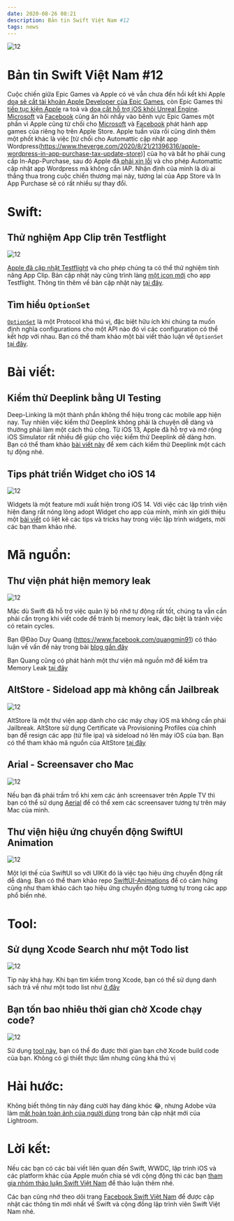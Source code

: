 ```yaml
---
date: 2020-08-26 08:21
description: Bản tin Swift Việt Nam #12
tags: news
---
```


![12](https://raw.githubusercontent.com/SwiftVietnam/SwiftVietnam/master/Output/Images/swiftvietnam/12/swiftvietnam_12.png)

# Bản tin Swift Việt Nam #12

Cuộc chiến giữa Epic Games và Apple có vẻ vẫn chưa đến hồi kết khi Apple [doạ sẽ cắt tài khoản Apple Developer của Epic Games](https://www.cnbc.com/2020/08/17/epic-games-says-apple-threatened-to-revoke-developer-account.html), còn Epic Games thì [tiếp tục kiện Apple](https://techcrunch.com/2020/08/17/epic-games-apple-injunction/) ra toà và [doạ cắt hỗ trợ iOS khỏi Unreal Engine](https://www.theverge.com/2020/8/25/21400240/epic-apple-ruling-unreal-engine-fortnite-temporary-restraining-order). [Microsoft](https://www.androidpolice.com/2020/08/23/apple-says-it-will-cut-off-epic-games-from-ios-development-impacting-fortnite-and-unreal-engine-software/) và [Facebook](https://www.theverge.com/2020/8/14/21369169/facebook-paid-live-events-ios-android-apple-app-store-fees-fortnite-epic) cũng ăn hôi nhẩy vào bênh vực Epic Games một phần vì Apple cũng từ chối cho [Microsoft](https://www.theverge.com/2020/8/5/21356274/microsoft-xcloud-ios-apple-iphone-ipad-testing-ends-apple-app-store-policies) và [Facebook](https://www.theverge.com/2020/8/7/21358355/facebook-apple-app-store-policies-comments-facebook-gaming-ios) phát hành app games của riêng họ trên Apple Store. Apple tuần vừa rồi cũng dính thêm một phốt khác là việc [từ chối cho Automattic cập nhật app Wordpress(https://www.theverge.com/2020/8/21/21396316/apple-wordpress-in-app-purchase-tax-update-store)] của họ và bắt họ phải cung cấp In-App-Purchase, sau đó Apple đã[ phải xin lỗi](https://www.theverge.com/2020/8/22/21397424/apple-wordpress-apology-iap-free-ios-app) và cho phép Automattic cập nhật app Wordpress mà không cần IAP. Nhận định của mình là dù ai thắng thua trong cuộc chiến thương mại này, tương lai của App Store và In App Purchase sẽ có rất nhiều sự thay đổi.

# Swift:

## Thử nghiệm App Clip trên Testflight

![12](https://raw.githubusercontent.com/SwiftVietnam/SwiftVietnam/master/Output/Images/swiftvietnam/12/appclips.jpg)

[Apple đã cập nhật Testflight](https://developer.apple.com/news/releases/?id=08182020) và cho phép chúng ta có thể thử nghiệm tính năng App Clip. Bản cập nhật này cũng trình làng [một icon mới](https://developer.apple.com/assets/elements/icons/testflight/testflight-128X128_2x.png) cho app Testflight. Thông tin thêm về bản cập nhật này [tại đây](https://9to5mac.com/2020/08/17/apples-testflight-ios-beta-distribution-app-updated-with-detailed-icon-fit-for-a-mac/).

## Tìm hiểu `OptionSet`

[`OptionSet`](https://developer.apple.com/documentation/swift/optionset) là một Protocol khá thú vị, đặc biệt hữu ích khi chúng ta muốn định nghĩa configurations cho một API nào đó vì các configuration có thể kết hợp với nhau. Bạn có thể tham khảo một bài viết thảo luận về `OptionSet` [tại đây](https://www.donnywals.com/understanding-swifts-optionset/).

# Bài viết:


## Kiểm thử Deeplink bằng UI Testing

Deep-Linking là một thành phần không thể hiệu trong các mobile app hiện nay. Tuy nhiên việc kiểm thử Deeplink không phải là chuyện dễ dàng và thường phải làm một cách thủ công. Từ iOS 13, Apple đã hỗ trợ và mở rộng iOS Simulator rất nhiều để giúp cho việc kiểm thử Deeplink dễ dàng hơn. Bạn có thể tham khảo [bài viết này](https://masilotti.com/test-deep-links-with-ui-testing/) để xem cách kiểm thử Deeplink một cách tự động nhé.

## Tips phát triển Widget cho iOS 14

![12](https://raw.githubusercontent.com/SwiftVietnam/SwiftVietnam/master/Output/Images/swiftvietnam/12/widgets.png)

Widgets là một feature mới xuất hiện trong iOS 14. Với việc các lập trình viện hiện đang rất nóng lòng adopt Widget cho app của mình, mình xin giới thiệu một [bài viết](https://medium.com/swlh/10-tips-on-developing-ios-14-widgets-f17b865fbdbc) có liệt kê các tips và tricks hay trong việc lập trình widgets, mời các bạn tham khảo nhé.

# Mã nguồn:

## Thư viện phát hiện memory leak

![12](https://raw.githubusercontent.com/SwiftVietnam/SwiftVietnam/master/Output/Images/swiftvietnam/12/memoryleak.png)

Mặc dù Swift đã hỗ trợ việc quản lý bộ nhớ tự động rất tốt, chúng ta vẫn cần phải cẩn trọng  khi viết code để tránh bị memory leak, đặc biệt là tránh việc có retain cycles.

Bạn @Đào Duy Quang (https://www.facebook.com/quangmin91) có thảo luận về vấn đề này trong bài [blog gần đây](https://medium.com/ne-digital/memory-leak-detection-in-runtime-on-ios-cb4193f185fb)

Bạn Quang cũng có phát hành một thư viện mã nguồn mở để kiểm tra Memory Leak [tại đây](https://github.com/duyquang91/leakdetector)

## AltStore - Sideload app mà không cần Jailbreak

![12](https://raw.githubusercontent.com/SwiftVietnam/SwiftVietnam/master/Output/Images/swiftvietnam/12/altstore.png)

AltStore là một thư viện app dành cho các máy chạy iOS mà không cần phải Jailbreak. AltStore sử dụng Certificate và Provisioning Profiles của chính bạn để resign các app (từ file ipa) và sideload nó lên máy iOS của bạn. Bạn có thể tham khảo mã nguồn của AltStore [tại đây](https://github.com/rileytestut/AltStore)

## Arial - Screensaver cho Mac

![12](https://raw.githubusercontent.com/SwiftVietnam/SwiftVietnam/master/Output/Images/swiftvietnam/12/aerial.gif)

Nếu bạn đã phải trầm trồ khi xem các ảnh screensaver trên Apple TV thì bạn có thể sử dụng [Aerial](https://github.com/JohnCoates/Aerial) để có thể xem các screensaver tương tự trên máy Mac của mình.

## Thư viện hiệu ứng chuyển động SwiftUI Animation

![12](https://raw.githubusercontent.com/SwiftVietnam/SwiftVietnam/master/Output/Images/swiftvietnam/12/swiftui-animation.gif)

Một lợi thế của SwiftUI so với UIKit đó là việc tạo hiệu ứng chuyển động rất dễ dàng. Bạn có thể tham khảo repo [SwiftUI-Animations](https://github.com/Shubham0812/SwiftUI-Animations) để có cảm hứng cũng như tham khảo cách tạo hiệu ứng chuyển động tương tự trong các app phổ biến nhé.

# Tool:

## Sử dụng Xcode Search như một Todo list

![12](https://raw.githubusercontent.com/SwiftVietnam/SwiftVietnam/master/Output/Images/swiftvietnam/12/xcode-todo.gif)

Tip này khá hay. Khi bạn tìm kiếm trong Xcode, bạn có thể sử dụng danh sách trả về như một todo list như [ở đây](https://twitter.com/lickability/status/1294295481812750336?s=20)

## Bạn tốn bao nhiêu thời gian chờ Xcode chạy code?

![12](https://raw.githubusercontent.com/SwiftVietnam/SwiftVietnam/master/Output/Images/swiftvietnam/12/xcode-buildtime.png)

Sử dụng [tool này](https://blog.kulman.sk/xcode-build-times/), bạn có thể đo được thời gian bạn chờ Xcode build code của bạn. Không có gì thiết thực lắm nhưng cũng khá thú vị 

# Hài hước:

Không biết thông tin này đáng cười hay đáng khóc 😂, nhưng Adobe vừa làm [mất hoàn toàn ảnh của người dùng](https://www.macrumors.com/2020/08/20/adobe-lightroom-ios-update-photos-deleted/) trong bản cập nhật mới của Lightroom.

# Lời kết:

Nếu các bạn có các bài viết liên quan đến Swift, WWDC, lập trình iOS và các platform khác của Apple muốn chia sẻ với cộng động thì các bạn [tham gia nhóm thảo luận Swift Việt Nam](https://www.facebook.com/groups/691941251234927) để thảo luận thêm nhé.

Các bạn cũng nhớ theo dõi trang [Facebook Swift Việt Nam](https://www.facebook.com/Swift-Vi%E1%BB%87t-Nam-396835394265318) để được cập nhật các thông tin mới nhất về Swift và cộng đồng lập trình viên Swift Việt Nam nhé.